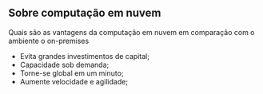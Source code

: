 ## Sobre computação em nuvem
Quais são as vantagens da computação em nuvem em comparação com o ambiente o on-premises
- Evita grandes investimentos de capital;
- Capacidade sob demanda;
- Torne-se global em um minuto;
- Aumente velocidade e agilidade;